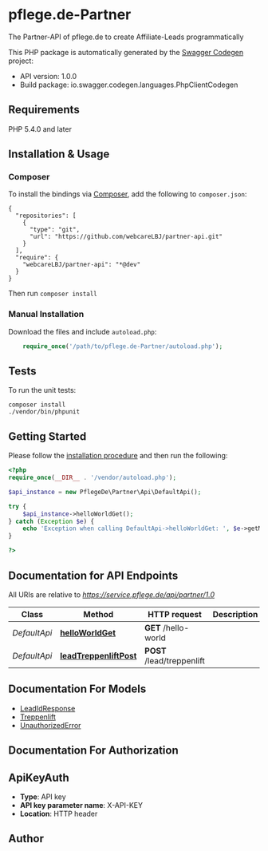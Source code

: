 # pflege.de-Partner
The Partner-API of pflege.de to create Affiliate-Leads programmatically

This PHP package is automatically generated by the [Swagger Codegen](https://github.com/swagger-api/swagger-codegen) project:

- API version: 1.0.0
- Build package: io.swagger.codegen.languages.PhpClientCodegen

## Requirements

PHP 5.4.0 and later

## Installation & Usage
### Composer

To install the bindings via [Composer](http://getcomposer.org/), add the following to `composer.json`:

```
{
  "repositories": [
    {
      "type": "git",
      "url": "https://github.com/webcareLBJ/partner-api.git"
    }
  ],
  "require": {
    "webcareLBJ/partner-api": "*@dev"
  }
}
```

Then run `composer install`

### Manual Installation

Download the files and include `autoload.php`:

```php
    require_once('/path/to/pflege.de-Partner/autoload.php');
```

## Tests

To run the unit tests:

```
composer install
./vendor/bin/phpunit
```

## Getting Started

Please follow the [installation procedure](#installation--usage) and then run the following:

```php
<?php
require_once(__DIR__ . '/vendor/autoload.php');

$api_instance = new PflegeDe\Partner\Api\DefaultApi();

try {
    $api_instance->helloWorldGet();
} catch (Exception $e) {
    echo 'Exception when calling DefaultApi->helloWorldGet: ', $e->getMessage(), PHP_EOL;
}

?>
```

## Documentation for API Endpoints

All URIs are relative to *https://service.pflege.de/api/partner/1.0*

Class | Method | HTTP request | Description
------------ | ------------- | ------------- | -------------
*DefaultApi* | [**helloWorldGet**](docs/Api/DefaultApi.md#helloworldget) | **GET** /hello-world | 
*DefaultApi* | [**leadTreppenliftPost**](docs/Api/DefaultApi.md#leadtreppenliftpost) | **POST** /lead/treppenlift | 


## Documentation For Models

 - [LeadIdResponse](docs/Model/LeadIdResponse.md)
 - [Treppenlift](docs/Model/Treppenlift.md)
 - [UnauthorizedError](docs/Model/UnauthorizedError.md)


## Documentation For Authorization


## ApiKeyAuth

- **Type**: API key
- **API key parameter name**: X-API-KEY
- **Location**: HTTP header


## Author




